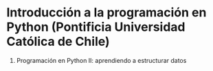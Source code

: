 <h1>Introducción a la programación en Python (Pontificia Universidad Católica de Chile)</h1>
<ol>
  <li>Programación en Python II: aprendiendo a estructurar datos</li>
</ol>
